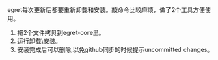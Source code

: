 egret每次更新后都要重新卸载和安装。敲命令比较麻烦，做了2个工具方便使用。

1. 把2个文件拷贝到egret-core里。
2. 运行卸载\安装。
3. 安装完成后可以删除,以免github同步的时候提示uncommitted changes。

